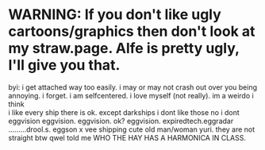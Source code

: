 # WARNING: If you don't like ugly cartoons/graphics then don't look at my straw.page. Alfe is pretty ugly, I'll give you that.
byi: i get attached way too easily. i may or may not crash out over you being annoying. i forget. i am selfcentered. i love myself (not really). im a weirdo  i think<br>
i like every ship there is ok. except darkships i dont like those no i dont<br>
eggvision eggvision. eggvision. ok? eggvision. expiredtech.eggradar .........drool.s. eggson x vee shipping cute old man/woman yuri. they are not straight btw qwel told me WHO THE HAY HAS A HARMONICA IN CLASS.

